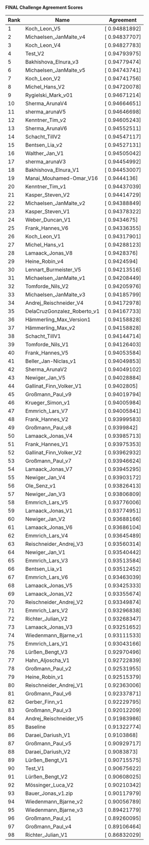 **FINAL Challenge Agreement Scores**



|Rank|Name|Agreement|
|----|-----|---|
|1|Koch_Leon_V5|[ 0.94881892]|
|2|Michaelsen_JanMalte_v4|[ 0.94837707]|
|3|Koch_Leon_V4|[ 0.94827783]|
|4|Test_V2|[ 0.94793975]|
|5|Bakhishova_Elnura_v3|[ 0.94779474]|
|6|Michaelsen_JanMalte_v5|[ 0.94743741]|
|7|Koch_Leon_V2|[ 0.94741756]|
|8|Michel_Hans_V2|[ 0.94720078]|
|9|Rygielski_Mark_v01|[ 0.94671214]|
|10|Sherma_ArunaV4|[ 0.94664651]|
|11|sherma_arunaV5|[ 0.94646698]|
|12|Kenntner_Tim_v2|[ 0.94605243]|
|13|Sherma_ArunaV6|[ 0.94552511]|
|14|Schacht_TillV2|[ 0.94547117]|
|15|Bentsen_Lia_v2|[ 0.94527131]|
|16|Walther_Jan_V1|[ 0.94505042]|
|17|sherma_arunaV3|[ 0.94454992]|
|18|Bakhishova_Elnura_V1|[ 0.94453007]|
|19|Manai_Mouhamed-Omar_V16|[ 0.9444136]|
|20|Kenntner_Tim_v1|[ 0.94437039]|
|21|Kasper_Steven_V2|[ 0.94414729]|
|22|Michaelsen_JanMalte_v2|[ 0.94388849]|
|23|Kasper_Steven_V1|[ 0.94378322]|
|24|Weber_Duncan_V1|[ 0.9434675]|
|25|Frank_Hannes_V6|[ 0.94336355]|
|26|Koch_Leon_V1|[ 0.94317901]|
|27|Michel_Hans_v1|[ 0.94288123]|
|28|Lamaack_Jonas_V8|[ 0.9428376]|
|29|Heine_Robin_v4|[ 0.9424594]|
|30|Lennart_Burmeister_V5|[ 0.94213516]|
|31|Michaelsen_JanMalte_v1|[ 0.94208449]|
|32|Tomforde_Nils_V2|[ 0.94205976]|
|33|Michaelsen_JanMalte_v3|[ 0.94185799]|
|34|Andrej_Reischneider_V4|[ 0.94172978]|
|35|DelaCruzGonzalez_Roberto_v1|[ 0.94167733]|
|36|Hämmerling_Max_Version1|[ 0.94158828]|
|37|Hämmerling_Max_v2|[ 0.94158828]|
|38|Schacht_TillV1|[ 0.94144714]|
|39|Tomforde_Nils_V1|[ 0.94126403]|
|40|Frank_Hannes_V5|[ 0.94053584]|
|41|Beller_Jan-Niclas_v1|[ 0.94049853]|
|42|Sherma_ArunaV2|[ 0.94049102]|
|43|Newiger_Jan_V5|[ 0.94028884]|
|44|Gallinat_Finn_Volker_V1|[ 0.9402805]|
|45|Großmann_Paul_v9|[ 0.94019794]|
|46|Krueger_Simon_v1|[ 0.94005984]|
|47|Emmrich_Lars_V7|[ 0.94005841]|
|48|Frank_Hannes_V2|[ 0.93999583]|
|49|Großmann_Paul_v8|[ 0.9399842]|
|50|Lamaack_Jonas_V4|[ 0.93985713]|
|51|Frank_Hannes_V1|[ 0.93975353]|
|52|Gallinat_Finn_Volker_V2|[ 0.93962932]|
|53|Großmann_Paul_v7|[ 0.93946624]|
|54|Lamaack_Jonas_V7|[ 0.93945295]|
|55|Newiger_Jan_V4|[ 0.93903172]|
|56|Ole_Senz_v1|[ 0.93826413]|
|57|Newiger_Jan_V3|[ 0.93806809]|
|58|Emmrich_Lars_V5|[ 0.93776006]|
|59|Lamaack_Jonas_V1|[ 0.93774951]|
|60|Newiger_Jan_V2|[ 0.93688166]|
|61|Lamaack_Jonas_V6|[ 0.93686104]|
|62|Emmrich_Lars_V4|[ 0.93645489]|
|63|Reischneider_Andrej_V3|[ 0.93560314]|
|64|Newiger_Jan_V1|[ 0.93540442]|
|65|Emmrich_Lars_V3|[ 0.93513584]|
|66|Bentsen_Lia_v1|[ 0.93512452]|
|67|Emmrich_Lars_V6|[ 0.93463039]|
|68|Lamaack_Jonas_V5|[ 0.93425333]|
|69|Lamaack_Jonas_V2|[ 0.93355674]|
|70|Reischneider_Andrej_V2|[ 0.93349874]|
|71|Emmrich_Lars_V2|[ 0.93296838]|
|72|Richter_Julian_V2|[ 0.93268347]|
|73|Lamaack_Jonas_V3|[ 0.93251652]|
|74|Wiedenmann_Bjarne_v1|[ 0.93111533]|
|75|Emmrich_Lars_V1|[ 0.93043166]|
|76|Lürßen_Bengt_V3|[ 0.92970496]|
|77|Hahn_Aljoscha_V1|[ 0.92722839]|
|78|Großmann_Paul_v2|[ 0.92531955]|
|79|Heine_Robin_v1|[ 0.92515379]|
|80|Reischneider_Andrej_V1|[ 0.92363006]|
|81|Großmann_Paul_v6|[ 0.92337871]|
|82|Gerber_Finn_v1|[ 0.92229795]|
|83|Großmann_Paul_v3|[ 0.92012209]|
|84|Andrej_Reischneider_V5|[ 0.91983986]|
|85|Baseline|[ 0.91322774]|
|86|Daraei_Dariush_V1|[ 0.9103868]|
|87|Großmann_Paul_v5|[ 0.90929717]|
|88|Daraei_Dariush_V2|[ 0.9083873]|
|89|Lürßen_Bengt_V1|[ 0.90715575]|
|90|Test_V1|[ 0.90675622]|
|91|Lürßen_Bengt_V2|[ 0.90608025]|
|92|Mössinger_Luca_V2|[ 0.90210342]|
|93|Bauer_Jonas_v1.zip|[ 0.90117979]|
|94|Wiedenmann_Bjarne_v2|[ 0.90056789]|
|95|Wiedenmann_Bjarne_v3|[ 0.89421779]|
|96|Großmann_Paul_v1|[ 0.89260095]|
|97|Großmann_Paul_v4|[ 0.89106464]|
|98|Richter_Julian_V1|[ 0.86832029]|
